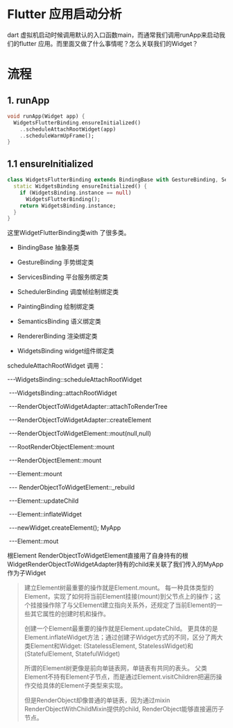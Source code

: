 # Flutter 应用启动分析

dart 虚拟机启动时候调用默认的入口函数main，而通常我们调用runApp来启动我们的flutter 应用。而里面又做了什么事情呢？怎么关联我们的Widget？



# 流程

## 1. runApp

```dart
void runApp(Widget app) {
  WidgetsFlutterBinding.ensureInitialized()
    ..scheduleAttachRootWidget(app)
    ..scheduleWarmUpFrame();
}
```

## 1.1 ensureInitialized

```dart
class WidgetsFlutterBinding extends BindingBase with GestureBinding, ServicesBinding, SchedulerBinding, PaintingBinding, SemanticsBinding, RendererBinding, WidgetsBinding {
  static WidgetsBinding ensureInitialized() {
    if (WidgetsBinding.instance == null)
      WidgetsFlutterBinding();
    return WidgetsBinding.instance;
  }
}
```

这里WidgetFlutterBinding类with 了很多类。

- BindingBase 抽象基类

- GestureBinding 手势绑定类

- ServicesBinding 平台服务绑定类

- SchedulerBinding 调度帧绘制绑定类

- PaintingBinding 绘制绑定类

- SemanticsBinding 语义绑定类

- RendererBinding 渲染绑定类

- WidgetsBinding widget组件绑定类

   

scheduleAttachRootWidget 调用：

---WidgetsBinding::scheduleAttachRootWidget

​	---WidgetsBinding::attachRootWidget

​		---RenderObjectToWidgetAdapter::attachToRenderTree

​			 ---RenderObjectToWidgetAdapter::createElement

​			 ---RenderObjectToWidgetElement::mout(null,null)

​				 ---RootRenderObjectElement::mount

​					 ---RenderObjectElement::mount 

​						 ---Element::mount

​			 --- RenderObjectToWidgetElement::_rebuild

​      			---Element::updateChild

​					  ---Element::inflateWidget 

​						   ---newWidget.createElement();     MyApp	

​						   ---Element::mout 





根Element   RenderObjectToWidgetElement直接用了自身持有的根WidgetRenderObjectToWidgetAdapter持有的child来关联了我们传入的MyApp作为子Widget

> 建立Element树最重要的操作就是Element.mount。
> 每一种具体类型的Element，实现了如何将当前Element挂接(mount)到父节点上的操作；这个挂接操作除了与父Element建立指向关系外，还规定了当前Element的一些其它属性的创建时机和操作。
>
> 创建一个Element最重要的操作就是Element.updateChild。
> 更具体的是Element.inflateWidget方法；通过创建子Widget方式的不同，区分了两大类Element和Widget: (StatelessElement, StatelessWidget)和(StatefulElement, StatefulWidget)
>
> 所谓的Element树更像是前向单链表网，单链表有共同的表头。
> 父类Element不持有Element子节点，而是通过Element.visitChildren把遍历操作交给具体的Element子类型来实现。
>
> 但是RenderObject却像普通的单链表，因为通过mixin RenderObjectWithChildMixin<RenderObject>提供的child, RenderObject能够直接遍历子节点。

